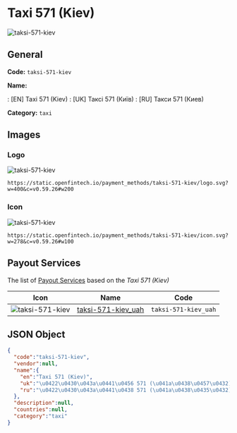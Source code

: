 
# Taxi 571 (Kiev) 
![taksi-571-kiev](https://static.openfintech.io/payment_methods/taksi-571-kiev/logo.svg?w=400&c=v0.59.26#w200)  

## General 
**Code:** `taksi-571-kiev` 
 
**Name:** 
 
:	[EN] Taxi 571 (Kiev) 
:	[UK] Таксі 571 (Київ) 
:	[RU] Такси 571 (Киев) 
 
**Category:** `taxi` 
 

## Images 

### Logo 
![taksi-571-kiev](https://static.openfintech.io/payment_methods/taksi-571-kiev/logo.svg?w=400&c=v0.59.26#w200)  

```
https://static.openfintech.io/payment_methods/taksi-571-kiev/logo.svg?w=400&c=v0.59.26#w200
```  

### Icon 
![taksi-571-kiev](https://static.openfintech.io/payment_methods/taksi-571-kiev/icon.svg?w=278&c=v0.59.26#w100)  

```
https://static.openfintech.io/payment_methods/taksi-571-kiev/icon.svg?w=278&c=v0.59.26#w100
```  

## Payout Services 
 
The list of [Payout Services](/payout-services/) based on the _Taxi 571 (Kiev)_ 

|Icon|Name|Code| 
|:---:|:---:|:---:| 
|![taksi-571-kiev](https://static.openfintech.io/payout_methods/taksi-571-kiev/icon.png?w=278&c=v0.59.26#w40) |[taksi-571-kiev_uah](/payout-services/taksi-571-kiev_uah/)|`taksi-571-kiev_uah`| 
 

## JSON Object 

```json
{
  "code":"taksi-571-kiev",
  "vendor":null,
  "name":{
    "en":"Taxi 571 (Kiev)",
    "uk":"\u0422\u0430\u043a\u0441\u0456 571 (\u041a\u0438\u0457\u0432)",
    "ru":"\u0422\u0430\u043a\u0441\u0438 571 (\u041a\u0438\u0435\u0432)"
  },
  "description":null,
  "countries":null,
  "category":"taxi"
}
```  
